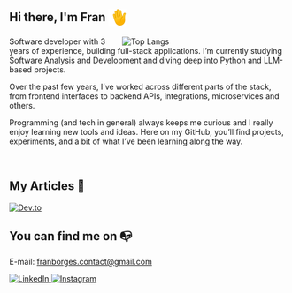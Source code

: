 

## Hi there, I'm Fran <img align="center" alt="hand" height="32" width="32" src="./1f44b.gif"/>
<img align="right" width="300" alt="Top Langs"
     src="https://github-readme-stats.vercel.app/api/top-langs/?username=franSborges&layout=compact&langs_count=10&theme=tokyonight&hide_border=true" />

Software developer with  3 years of experience, building full-stack applications.
I’m currently studying Software Analysis and Development and diving deep into Python and LLM-based projects.

Over the past few years, I’ve worked across different parts of the stack, from frontend interfaces to backend APIs,
integrations, microservices and others.

Programming (and tech in general) always keeps me curious and I really enjoy learning new tools and ideas.
Here on my GitHub, you’ll find projects, experiments, and a bit of what I’ve been learning along the way.

<br clear="both"/>

## My Articles 📑
<a href="https://dev.to/fransborges" target="_blank">
  <img src="https://img.shields.io/badge/dev.to-0A0A0A?style=for-the-badge&logo=devdotto&logoColor=white" alt="Dev.to"/>
</a>

## You can find me on 📭
E-mail: [franborges.contact@gmail.com](mailto:franborges.contact@gmail.com)

<p>
  <a href="https://www.linkedin.com/in/franciele-borges/" target="_blank">
    <img src="https://img.shields.io/badge/-LinkedIn-%230077B5?style=for-the-badge&logo=linkedin&logoColor=white" alt="LinkedIn"/>
  </a>
  <a href="https://www.instagram.com/itsfraanx/" target="_blank">
    <img src="https://img.shields.io/badge/-Instagram-%23E4405F?style=for-the-badge&logo=instagram&logoColor=white" alt="Instagram"/>
  </a>
</p>
